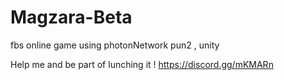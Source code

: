 # Magzara-Beta
fbs online game using photonNetwork pun2 , unity

Help me and be part of lunching it ! 
https://discord.gg/mKMARn
